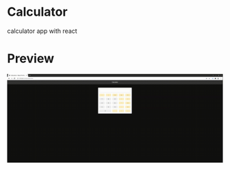 # Calculator

calculator app with react


# Preview

<img src=".github/calculator_react_professional.gif">
